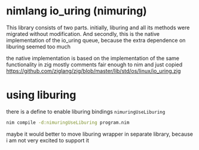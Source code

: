 # nimlang io_uring (nimuring)

This library consists of two parts.
initially, liburing and all its methods were migrated without modification.
And secondly, this is the native implementation of the io_uring queue, because the extra dependence on liburing seemed too much

the native implementation is based on the implementation of the same functionality in zig
mostly comments fair enough to nim and just copied https://github.com/ziglang/zig/blob/master/lib/std/os/linux/io_uring.zig

# using liburing

there is a define to enable liburing bindings `nimuringUseLiburing`

``` bash
nim compile -d:nimuringUseLiburing program.nim
```

maybe it would better to move liburing wrapper in separate library, because i am not very excited to support it